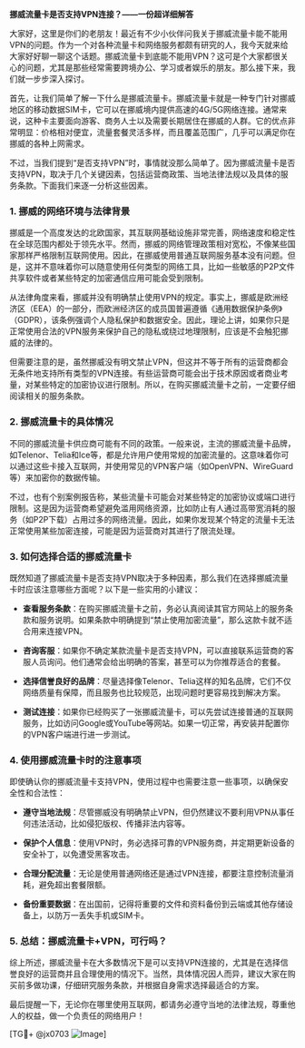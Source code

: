 **挪威流量卡是否支持VPN连接？——一份超详细解答**

大家好，这里是你们的老朋友！最近有不少小伙伴问我关于挪威流量卡能不能用VPN的问题。作为一个对各种流量卡和网络服务都颇有研究的人，我今天就来给大家好好聊一聊这个话题。挪威流量卡到底能不能用VPN？这可是个大家都很关心的问题，尤其是那些经常需要跨境办公、学习或者娱乐的朋友。那么接下来，我们就一步步深入探讨。

首先，让我们简单了解一下什么是挪威流量卡。挪威流量卡就是一种专门针对挪威地区的移动数据SIM卡，它可以在挪威境内提供高速的4G/5G网络连接。通常来说，这种卡主要面向游客、商务人士以及需要长期居住在挪威的人群。它的优点非常明显：价格相对便宜，流量套餐灵活多样，而且覆盖范围广，几乎可以满足你在挪威的各种上网需求。

不过，当我们提到“是否支持VPN”时，事情就没那么简单了。因为挪威流量卡是否支持VPN，取决于几个关键因素，包括运营商政策、当地法律法规以及具体的服务条款。下面我们来逐一分析这些因素。

### 1. **挪威的网络环境与法律背景**

挪威是一个高度发达的北欧国家，其互联网基础设施非常完善，网络速度和稳定性在全球范围内都处于领先水平。然而，挪威的网络管理政策相对宽松，不像某些国家那样严格限制互联网使用。因此，在挪威使用普通互联网服务基本没有问题。但是，这并不意味着你可以随意使用任何类型的网络工具，比如一些敏感的P2P文件共享软件或者某些特定的加密通信应用可能会受到限制。

从法律角度来看，挪威并没有明确禁止使用VPN的规定。事实上，挪威是欧洲经济区（EEA）的一部分，而欧洲经济区的成员国普遍遵循《通用数据保护条例》（GDPR），该条例强调个人隐私保护和数据安全。因此，理论上讲，如果你只是正常使用合法的VPN服务来保护自己的隐私或绕过地理限制，应该是不会触犯挪威的法律的。

但需要注意的是，虽然挪威没有明文禁止VPN，但这并不等于所有的运营商都会无条件地支持所有类型的VPN连接。有些运营商可能会出于技术原因或者商业考量，对某些特定的加密协议进行限制。所以，在购买挪威流量卡之前，一定要仔细阅读相关的服务条款。

### 2. **挪威流量卡的具体情况**

不同的挪威流量卡供应商可能有不同的政策。一般来说，主流的挪威流量卡品牌，如Telenor、Telia和Ice等，都是允许用户使用常规的加密流量的。这意味着你可以通过这些卡接入互联网，并使用常见的VPN客户端（如OpenVPN、WireGuard等）来加密你的数据传输。

不过，也有个别案例报告称，某些流量卡可能会对某些特定的加密协议或端口进行限制。这是因为运营商希望避免滥用网络资源，比如防止有人通过高带宽消耗的服务（如P2P下载）占用过多的网络流量。因此，如果你发现某个特定的流量卡无法正常使用某些加密连接，可能是因为运营商对其进行了限流处理。

### 3. **如何选择合适的挪威流量卡**

既然知道了挪威流量卡是否支持VPN取决于多种因素，那么我们在选择挪威流量卡时应该注意哪些方面呢？以下是一些实用的小建议：

- **查看服务条款**：在购买挪威流量卡之前，务必认真阅读其官方网站上的服务条款和服务说明。如果条款中明确提到“禁止使用加密流量”，那么这款卡就不适合用来连接VPN。
  
- **咨询客服**：如果你不确定某款流量卡是否支持VPN，可以直接联系运营商的客服人员询问。他们通常会给出明确的答案，甚至可以为你推荐适合的套餐。

- **选择信誉良好的品牌**：尽量选择像Telenor、Telia这样的知名品牌，它们不仅网络质量有保障，而且服务也比较规范，出现问题时更容易找到解决方案。

- **测试连接**：如果你已经购买了一张挪威流量卡，可以先尝试连接普通的互联网服务，比如访问Google或YouTube等网站。如果一切正常，再安装并配置你的VPN客户端进行进一步测试。

### 4. **使用挪威流量卡时的注意事项**

即使确认你的挪威流量卡支持VPN，使用过程中也需要注意一些事项，以确保安全性和合法性：

- **遵守当地法规**：尽管挪威没有明确禁止VPN，但仍然建议不要利用VPN从事任何违法活动，比如侵犯版权、传播非法内容等。

- **保护个人信息**：使用VPN时，务必选择可靠的VPN服务商，并定期更新设备的安全补丁，以免遭受黑客攻击。

- **合理分配流量**：无论是使用普通网络还是通过VPN连接，都要注意控制流量消耗，避免超出套餐限额。

- **备份重要数据**：在出国前，记得将重要的文件和资料备份到云端或其他存储设备上，以防万一丢失手机或SIM卡。

### 5. **总结：挪威流量卡+VPN，可行吗？**

综上所述，挪威流量卡在大多数情况下是可以支持VPN连接的，尤其是在选择信誉良好的运营商并且合理使用的情况下。当然，具体情况因人而异，建议大家在购买前多做功课，仔细研究服务条款，并根据自身需求选择最适合的方案。

最后提醒一下，无论你在哪里使用互联网，都请务必遵守当地的法律法规，尊重他人的权益，做一个负责任的网络用户！

[TG💪+ @jx0703 ![Image](https://github.com/user-attachments/assets/dbca1d08-cadb-493c-b0ec-ad6f7a83f270)]